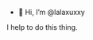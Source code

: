 - 👋 Hi, I’m @lalaxuxxy

I help to do this thing.
<!---
lalaxuxxy/lalaxuxxy is a ✨ special ✨ repository because its `README.md` (this file) appears on your GitHub profile.
You can click the Preview link to take a look at your changes.
--->
